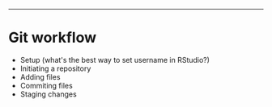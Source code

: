 
---

# Git workflow

* Setup (what's the best way to set username in RStudio?)
* Initiating a repository
* Adding files
* Commiting files
* Staging changes

